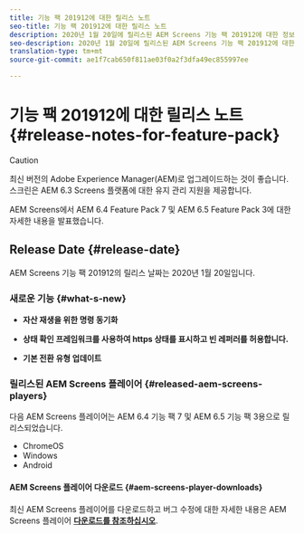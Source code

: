 ```yaml
---
title: 기능 팩 201912에 대한 릴리스 노트
seo-title: 기능 팩 201912에 대한 릴리스 노트
description: 2020년 1월 20일에 릴리스된 AEM Screens 기능 팩 201912에 대한 정보를 보려면 이 페이지를 따르십시오.
seo-description: 2020년 1월 20일에 릴리스된 AEM Screens 기능 팩 201912에 대한 정보를 보려면 이 페이지를 따르십시오.
translation-type: tm+mt
source-git-commit: ae1f7cab650f811ae03f0a2f3dfa49ec855997ee

---
```



# 기능 팩 201912에 대한 릴리스 노트{#release-notes-for-feature-pack}

>[!CAUTION]
>
>최신 버전의 Adobe Experience Manager(AEM)로 업그레이드하는 것이 좋습니다. 스크린은 AEM 6.3 Screens 플랫폼에 대한 유지 관리 지원을 제공합니다.

AEM Screens에서 AEM 6.4 Feature Pack 7 및 AEM 6.5 Feature Pack 3에 대한 자세한 내용을 발표했습니다.

## Release Date {#release-date}

AEM Screens 기능 팩 201912의 릴리스 날짜는 2020년 1월 20일입니다.

### 새로운 기능 {#what-s-new}

* **자산 재생을 위한 명령 동기화**


* **상태 확인 프레임워크를 사용하여 https 상태를 표시하고 빈 레퍼러를 허용합니다.**



* **기본 전환 유형 업데이트**



### 릴리스된 AEM Screens 플레이어 {#released-aem-screens-players}

다음 AEM Screens 플레이어는 AEM 6.4 기능 팩 7 및 AEM 6.5 기능 팩 3용으로 릴리스되었습니다.

* ChromeOS
* Windows
* Android

#### AEM Screens 플레이어 다운로드 {#aem-screens-player-downloads}

최신 AEM Screens 플레이어를 다운로드하고 버그 수정에 대한 자세한 내용은 AEM Screens 플레이어 [**다운로드를 참조하십시오&#x200B;**](https://download.macromedia.com/screens/).

